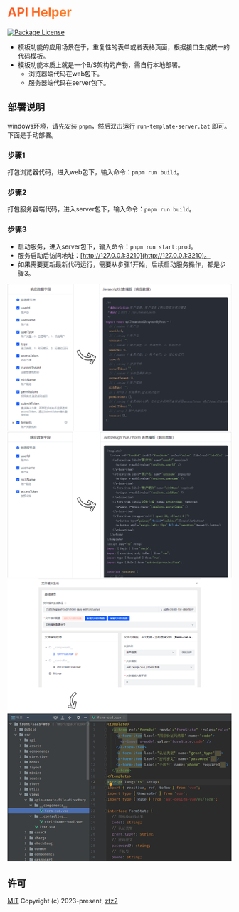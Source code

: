 <h1
    style="background: -webkit-linear-gradient(315deg, rgb(255,87,34) 0%, #fee140 100%);
    background-clip: text;
    -webkit-background-clip: text;
    -webkit-text-fill-color: transparent"
>
    <a href="https://github.com/ztz2/api-helper" target="_blank">
        API Helper
    </a>
</h1>
<p>
    <a href="https://www.npmjs.com/org/api-helper">
        <img src="https://img.shields.io/npm/l/@api-helper/core" alt="Package License" />
    </a>
</p>

* 模板功能的应用场景在于，重复性的表单或者表格页面，根据接口生成统一的代码模板。
* 模板功能本质上就是一个B/S架构的产物，需自行本地部署。
  * 浏览器端代码在web包下。
  * 服务器端代码在server包下。

## 部署说明
windows环境，请先安装 `pnpm`，然后双击运行 `run-template-server.bat` 即可。下面是手动部署。

### 步骤1
打包浏览器代码，进入web包下，输入命令：`pnpm run build`。

### 步骤2
打包服务器端代码，进入server包下，输入命令：`pnpm run build`。

### 步骤3
* 启动服务，进入server包下，输入命令：`pnpm run start:prod`。
* 服务启动后访问地址：[http://127.0.0.1:3210](http://127.0.0.1:3210)。
* 如果需要更新最新代码运行，需要从步骤1开始，后续启动服务操作，都是步骤3。

![](../docs/src/public/images/map-code.png)
![](../docs/src/public/images/form-code.png)
![](../docs/src/public/images/file-directory.png)
## 许可

[MIT](https://opensource.org/licenses/MIT) Copyright (c) 2023-present, [ztz2](https://github.com/ztz2)
